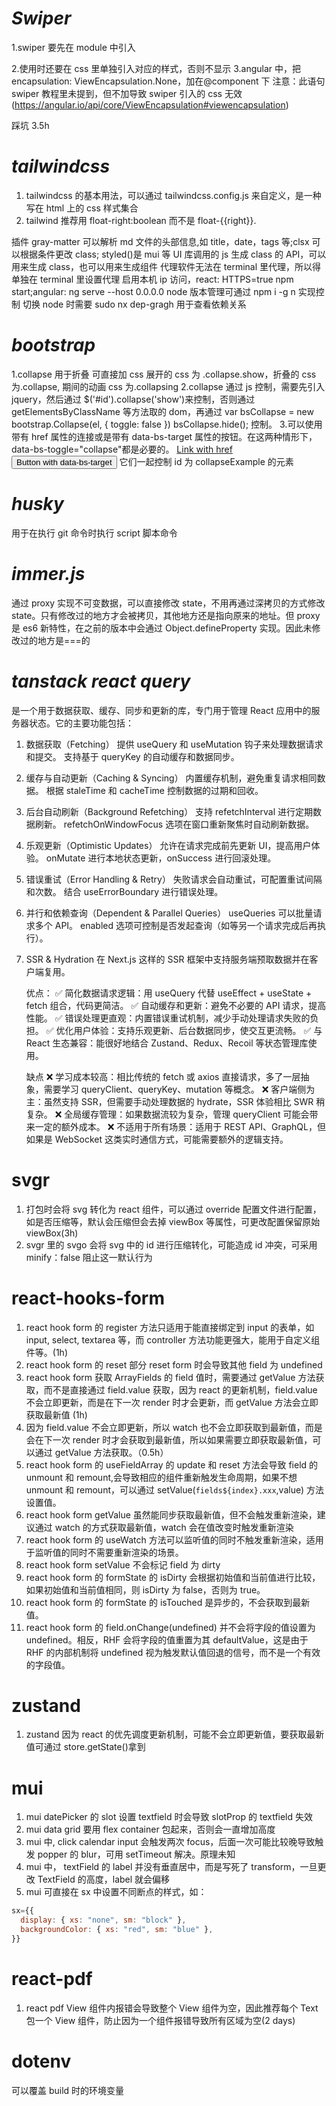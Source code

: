 # _Swiper_

1.swiper 要先在 module 中引入

2.使用时还要在 css 里单独引入对应的样式，否则不显示
3.angular 中，把 encapsulation: ViewEncapsulation.None，加在@component 下
注意：此语句 swiper 教程里未提到，但不加导致 swiper 引入的 css 无效
(https://angular.io/api/core/ViewEncapsulation#viewencapsulation)

踩坑 3.5h

# _tailwindcss_

1. tailwindcss 的基本用法，可以通过 tailwindcss.config.js 来自定义，是一种写在 html 上的 css 样式集合
2. tailwind 推荐用 float-right:boolean 而不是 float-{{right}}.

插件 gray-matter 可以解析 md 文件的头部信息,如 title，date，tags 等;clsx 可以根据条件更改 class;
styled()是 mui 等 UI 库调用的 js 生成 class 的 API，可以用来生成 class，也可以用来生成组件
代理软件无法在 terminal 里代理，所以得单独在 terminal 里设置代理
启用本机 ip 访问，react: HTTPS=true npm start;angular: ng serve --host 0.0.0.0
node 版本管理可通过 npm i -g n 实现控制 切换 node 时需要 sudo
nx dep-gragh 用于查看依赖关系

# _bootstrap_

1.collapse 用于折叠 可直接加 css 展开的 css 为 .collapse.show，折叠的 css 为.collapse, 期间的动画 css 为.collapsing
2.collapse 通过 js 控制，需要先引入 jquery，然后通过 $('#id').collapse('show')来控制，否则通过 getElementsByClassName 等方法取的 dom，再通过
var bsCollapse = new bootstrap.Collapse(el, {
toggle: false
})
bsCollapse.hide();
控制。 3.可以使用带有 href 属性的连接或是带有 data-bs-target 属性的按钮。在这两种情形下， data-bs-toggle="collapse"都是必要的。
<a class="btn btn-primary" data-bs-toggle="collapse" href="#collapseExample" role="button" aria-expanded="false" aria-controls="collapseExample">
Link with href
</a>
<button class="btn btn-primary" type="button" data-bs-toggle="collapse" data-bs-target="#collapseExample" aria-expanded="false" aria-controls="collapseExample">
Button with data-bs-target
</button>
它们一起控制 id 为 collapseExample 的元素

# _husky_

用于在执行 git 命令时执行 script 脚本命令

# _immer.js_

通过 proxy 实现不可变数据，可以直接修改 state，不用再通过深拷贝的方式修改 state。只有修改过的地方才会被拷贝，其他地方还是指向原来的地址。但 proxy 是 es6 新特性，在之前的版本中会通过 Object.defineProperty 实现。因此未修改过的地方是===的

# _tanstack react query_

是一个用于数据获取、缓存、同步和更新的库，专门用于管理 React 应用中的服务器状态。它的主要功能包括：

1. 数据获取（Fetching）
   提供 useQuery 和 useMutation 钩子来处理数据请求和提交。
   支持基于 queryKey 的自动缓存和数据同步。
2. 缓存与自动更新（Caching & Syncing）
   内置缓存机制，避免重复请求相同数据。
   根据 staleTime 和 cacheTime 控制数据的过期和回收。
3. 后台自动刷新（Background Refetching）
   支持 refetchInterval 进行定期数据刷新。
   refetchOnWindowFocus 选项在窗口重新聚焦时自动刷新数据。
4. 乐观更新（Optimistic Updates）
   允许在请求完成前先更新 UI，提高用户体验。
   onMutate 进行本地状态更新，onSuccess 进行回滚处理。
5. 错误重试（Error Handling & Retry）
   失败请求会自动重试，可配置重试间隔和次数。
   结合 useErrorBoundary 进行错误处理。
6. 并行和依赖查询（Dependent & Parallel Queries）
   useQueries 可以批量请求多个 API。
   enabled 选项可控制是否发起查询（如等另一个请求完成后再执行）。
7. SSR & Hydration
   在 Next.js 这样的 SSR 框架中支持服务端预取数据并在客户端复用。

   优点：
   ✅ 简化数据请求逻辑：用 useQuery 代替 useEffect + useState + fetch 组合，代码更简洁。
   ✅ 自动缓存和更新：避免不必要的 API 请求，提高性能。
   ✅ 错误处理更直观：内置错误重试机制，减少手动处理请求失败的负担。
   ✅ 优化用户体验：支持乐观更新、后台数据同步，使交互更流畅。
   ✅ 与 React 生态兼容：能很好地结合 Zustand、Redux、Recoil 等状态管理库使用。

   缺点
   ❌ 学习成本较高：相比传统的 fetch 或 axios 直接请求，多了一层抽象，需要学习 queryClient、queryKey、mutation 等概念。
   ❌ 客户端侧为主：虽然支持 SSR，但需要手动处理数据的 hydrate，SSR 体验相比 SWR 稍复杂。
   ❌ 全局缓存管理：如果数据流较为复杂，管理 queryClient 可能会带来一定的额外成本。
   ❌ 不适用于所有场景：适用于 REST API、GraphQL，但如果是 WebSocket 这类实时通信方式，可能需要额外的逻辑支持。

# svgr

1. 打包时会将 svg 转化为 react 组件，可以通过 override 配置文件进行配置，如是否压缩等，默认会压缩但会去掉 viewBox 等属性，可更改配置保留原始 viewBox(3h)
2. svgr 里的 svgo 会将 svg 中的 id 进行压缩转化，可能造成 id 冲突，可采用 minify：false 阻止这一默认行为

# react-hooks-form

1. react hook form 的 register 方法只适用于能直接绑定到 input 的表单，如 input, select, textarea 等，而 controller 方法功能更强大，能用于自定义组件等。(1h)
2. react hook form 的 reset 部分 reset form 时会导致其他 field 为 undefined
3. react hook form 获取 ArrayFields 的 field 值时，需要通过 getValue 方法获取，而不是直接通过 field.value 获取，因为 react 的更新机制，field.value 不会立即更新，而是在下一次 render 时才会更新，而 getValue 方法会立即获取最新值 (1h)
4. 因为 field.value 不会立即更新，所以 watch 也不会立即获取到最新值，而是会在下一次 render 时才会获取到最新值，所以如果需要立即获取最新值，可以通过 getValue 方法获取。（0.5h）
5. react hook form 的 useFieldArray 的 update 和 reset 方法会导致 field 的 unmount 和 remount,会导致相应的组件重新触发生命周期，如果不想 unmount 和 remount，可以通过 setValue(`fields${index}.xxx`,value) 方法设置值。
6. react hook form getValue 虽然能同步获取最新值，但不会触发重新渲染，建议通过 watch 的方式获取最新值，watch 会在值改变时触发重新渲染
7. react hook form 的 useWatch 方法可以监听值的同时不触发重新渲染，适用于监听值的同时不需要重新渲染的场景。
8. react hook form setValue 不会标记 field 为 dirty
9. react hook form 的 formState 的 isDirty 会根据初始值和当前值进行比较，如果初始值和当前值相同，则 isDirty 为 false，否则为 true。
10. react hook form 的 formState 的 isTouched 是异步的，不会获取到最新值。
11. react hook form 的 field.onChange(undefined) 并不会将字段的值设置为 undefined。相反，RHF 会将字段的值重置为其 defaultValue，这是由于 RHF 的内部机制将 undefined 视为触发默认值回退的信号，而不是一个有效的字段值。

# zustand

1. zustand 因为 react 的优先调度更新机制，可能不会立即更新值，要获取最新值可通过 store.getState()拿到

# mui

1. mui datePicker 的 slot 设置 textfield 时会导致 slotProp 的 textfield 失效
2. mui data grid 要用 flex container 包起来，否则会一直增加高度
3. mui 中, click calendar input 会触发两次 focus，后面一次可能比较晚导致触发 popper 的 blur，可用 setTimeout 解决。原理未知
4. mui 中， textField 的 label 并没有垂直居中，而是写死了 transform，一旦更改 TextField 的高度，label 就会偏移
5. mui 可直接在 sx 中设置不同断点的样式，如：

```js
sx={{
  display: { xs: "none", sm: "block" },
  backgroundColor: { xs: "red", sm: "blue" },
}}
```

# react-pdf

1. react pdf View 组件内报错会导致整个 View 组件为空，因此推荐每个 Text 包一个 View 组件，防止因为一个组件报错导致所有区域为空(2 days)

# dotenv

可以覆盖 build 时的环境变量
